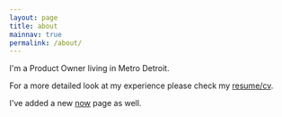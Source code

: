 ```yaml
---
layout: page
title: about
mainnav: true
permalink: /about/
---
```


I'm a Product Owner living in Metro Detroit.

For a more detailed look at my experience please check my [resume/cv].

I've added a new [now] page as well.

[resume/cv]: ../cv
[now]: ../now